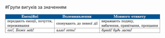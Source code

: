 #Групи вигукiв за значенням

<div class="center">
<img src="../pics/11/11.png" width="700px" class="center"/>
</div>
<br>